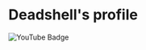 <h1>Deadshell's profile</h1>

![YouTube Badge](https://img.shields.io/badge/?style=flat-square&labelColor=c4302b&logo=youtube&logoColor=white&link=https://www.youtube.com/channel/UCAiUyUbRQgxXACG4xRMoNZg)
